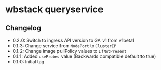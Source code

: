 # wbstack queryservice

## Changelog

- 0.2.0: Switch to ingress API version to GA v1 from v1beta1
- 0.1.3: Change service from `NodePort` to `ClusterIP`
- 0.1.2: Change image pullPolicy values to `IfNotPresent`
- 0.1.1: Added `useProbes` value (Backwards compatible default to true)
- 0.1.0: Initial tag
